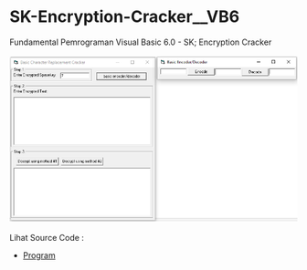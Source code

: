 # SK-Encryption-Cracker__VB6
Fundamental Pemrograman Visual Basic 6.0 - SK; Encryption Cracker<br><br>
<img src="https://github.com/RizkyKhapidsyah/SK-Encryption-Cracker__VB6/blob/main/result/001.PNG"><br><br>
Lihat Source Code : <br>
- <a href="https://github.com/RizkyKhapidsyah/SK-Encryption-Cracker__VB6">Program</a>
